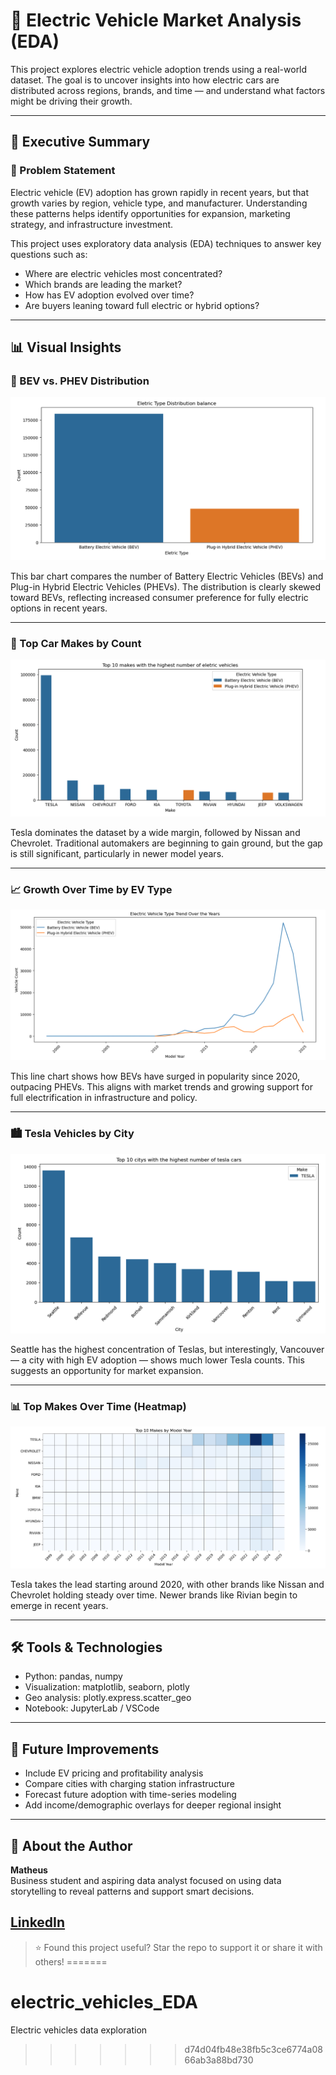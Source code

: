 # 🔋 Electric Vehicle Market Analysis (EDA)

This project explores electric vehicle adoption trends using a real-world dataset. The goal is to uncover insights into how electric cars are distributed across regions, brands, and time — and understand what factors might be driving their growth.

---

## 📄 Executive Summary

### 🚗 Problem Statement

Electric vehicle (EV) adoption has grown rapidly in recent years, but that growth varies by region, vehicle type, and manufacturer. Understanding these patterns helps identify opportunities for expansion, marketing strategy, and infrastructure investment.

This project uses exploratory data analysis (EDA) techniques to answer key questions such as:

- Where are electric vehicles most concentrated?
- Which brands are leading the market?
- How has EV adoption evolved over time?
- Are buyers leaning toward full electric or hybrid options?

---

## 📊 Visual Insights

### 🔌 BEV vs. PHEV Distribution

![BEV vs PHEV Distribution](screenshots/electric_type_distribution.png)

This bar chart compares the number of Battery Electric Vehicles (BEVs) and Plug-in Hybrid Electric Vehicles (PHEVs). The distribution is clearly skewed toward BEVs, reflecting increased consumer preference for fully electric options in recent years.

---

### 🚗 Top Car Makes by Count

![Top Car Makes](screenshots/car_make_distribution.png)

Tesla dominates the dataset by a wide margin, followed by Nissan and Chevrolet. Traditional automakers are beginning to gain ground, but the gap is still significant, particularly in newer model years.

---

### 📈 Growth Over Time by EV Type

![EV Type Over Years](screenshots/electric_type_over_years.png)

This line chart shows how BEVs have surged in popularity since 2020, outpacing PHEVs. This aligns with market trends and growing support for full electrification in infrastructure and policy.

---

### 🏙️ Tesla Vehicles by City

![Tesla by City](screenshots/tesla_city_distribution.png)

Seattle has the highest concentration of Teslas, but interestingly, Vancouver — a city with high EV adoption — shows much lower Tesla counts. This suggests an opportunity for market expansion.

---

### 📊 Top Makes Over Time (Heatmap)

![Top Makes Heatmap](screenshots/top_makes_heatmap.png)

Tesla takes the lead starting around 2020, with other brands like Nissan and Chevrolet holding steady over time. Newer brands like Rivian begin to emerge in recent years.

---

## 🛠️ Tools & Technologies

- Python: pandas, numpy
- Visualization: matplotlib, seaborn, plotly
- Geo analysis: plotly.express.scatter_geo
- Notebook: JupyterLab / VSCode

---

## 🚀 Future Improvements

- Include EV pricing and profitability analysis
- Compare cities with charging station infrastructure
- Forecast future adoption with time-series modeling
- Add income/demographic overlays for deeper regional insight

---

## 👤 About the Author

**Matheus**  
Business student and aspiring data analyst focused on using data storytelling to reveal patterns and support smart decisions.

[LinkedIn](https://www.linkedin.com/in/matheus-cavalcanti-b413361b8/) 
---

> ⭐ Found this project useful? Star the repo to support it or share it with others!
=======
# electric_vehicles_EDA
Electric vehicles data exploration
>>>>>>> d74d04fb48e38fb5c3ce6774a0866ab3a88bd730
